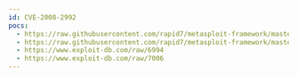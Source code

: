 ```yaml
---
id: CVE-2008-2992
pocs:
  - https://raw.githubusercontent.com/rapid7/metasploit-framework/master/modules/exploits/windows/browser/adobe_utilprintf.rb
  - https://raw.githubusercontent.com/rapid7/metasploit-framework/master/modules/exploits/windows/fileformat/adobe_utilprintf.rb
  - https://www.exploit-db.com/raw/6994
  - https://www.exploit-db.com/raw/7006
---
```

